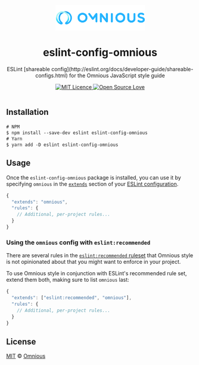 <div align="center">
  <a href="https://github.com/omnious-dev/eslint-config-omnious" title="ESLint Config Omnious">
    <img alt="ESLint Config Omnious" src="https://raw.githubusercontent.com/omnious-dev/i/master/omnious-logo.png" width="240px" />
  </a>
  <br />
  <h1>eslint-config-omnious</h1>
</div>

<p align="center">
  ESLint [shareable config](http://eslint.org/docs/developer-guide/shareable-configs.html) for the Omnious JavaScript style guide
</p>

<div align="center">
  <a href="https://opensource.org/licenses/mit-license.php">
    <img alt="MIT Licence" src="https://badges.frapsoft.com/os/mit/mit.svg?v=103" />
  </a>
  <a href="https://github.com/ellerbrock/open-source-badge/">
    <img alt="Open Source Love" src="https://badges.frapsoft.com/os/v1/open-source.svg?v=103" />
  </a>
</div>

<br />


## Installation

```
# NPM
$ npm install --save-dev eslint eslint-config-omnious
# Yarn
$ yarn add -D eslint eslint-config-omnious
```


## Usage

Once the `eslint-config-omnious` package is installed, you can use it by specifying `omnious` in the [`extends`](http://eslint.org/docs/user-guide/configuring#extending-configuration-files) section of your [ESLint configuration](http://eslint.org/docs/user-guide/configuring).

```js
{
  "extends": "omnious",
  "rules": {
    // Additional, per-project rules...
  }
}
```

### Using the `omnious` config with `eslint:recommended`

There are several rules in the [`eslint:recommended` ruleset](http://eslint.org/docs/rules/) that Omnious style is not opinionated about that you might want to enforce in your project.

To use Omnious style in conjunction with ESLint's recommended rule set, extend them both, making sure to list `omnious` last:

```js
{
  "extends": ["eslint:recommended", "omnious"],
  "rules": {
    // Additional, per-project rules...
  }
}
```


## License

[MIT](https://github.com/omnious-dev/eslint-config-omnious/blob/master/LICENSE) © [Omnious](http://www.omnious.com)

